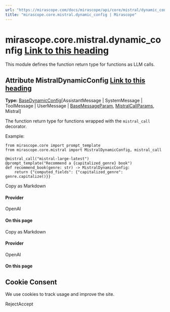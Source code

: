 ```yaml
---
url: "https://mirascope.com/docs/mirascope/api/core/mistral/dynamic_config"
title: "mirascope.core.mistral.dynamic_config | Mirascope"
---
```


# mirascope.core.mistral.dynamic\_config [Link to this heading](https://mirascope.com/docs/mirascope/api/core/mistral/dynamic_config\#mirascope-core-mistral-dynamic-config)

This module defines the function return type for functions as LLM calls.

## Attribute MistralDynamicConfig [Link to this heading](https://mirascope.com/docs/mirascope/api/core/mistral/dynamic_config\#mistraldynamicconfig)

**Type:** [BaseDynamicConfig](https://mirascope.com/docs/mirascope/api/core/base/dynamic_config#basedynamicconfig)\[AssistantMessage \| SystemMessage \| ToolMessage \| UserMessage \| [BaseMessageParam](https://mirascope.com/docs/mirascope/api/core/base/message_param#basemessageparam), [MistralCallParams](https://mirascope.com/docs/mirascope/api/core/mistral/call_params#mistralcallparams), Mistral\]

The function return type for functions wrapped with the `mistral_call` decorator.

Example:

```
from mirascope.core import prompt_template
from mirascope.core.mistral import MistralDynamicConfig, mistral_call

@mistral_call("mistral-large-latest")
@prompt_template("Recommend a {capitalized_genre} book")
def recommend_book(genre: str) -> MistralDynamicConfig:
    return {"computed_fields": {"capitalized_genre": genre.capitalize()}}
```

Copy as Markdown

#### Provider

OpenAI

#### On this page

Copy as Markdown

#### Provider

OpenAI

#### On this page

## Cookie Consent

We use cookies to track usage and improve the site.

RejectAccept